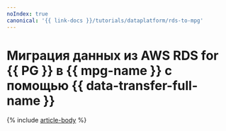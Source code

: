 ```yaml
---
noIndex: true
canonical: '{{ link-docs }}/tutorials/dataplatform/rds-to-mpg'
---
```


# Миграция данных из AWS RDS for {{ PG }} в {{ mpg-name }} с помощью {{ data-transfer-full-name }}

{% include [article-body](../../_tutorials/dataplatform/datatransfer/rds-to-mpg.md) %}
